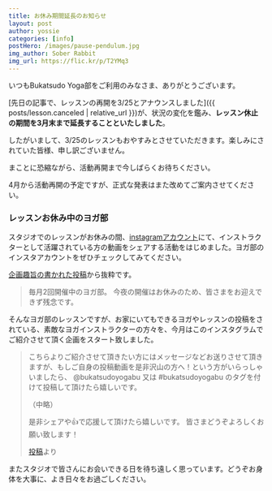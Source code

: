 ```yaml
---
title: お休み期間延長のお知らせ
layout: post
author: yossie
categories: [info]
postHero: /images/pause-pendulum.jpg
img_author: Sober Rabbit
img_url: https://flic.kr/p/T2YMq3
---
```



いつもBukatsudo Yoga部をご利用のみなさま、ありがとうございます。

[先日の記事で、レッスンの再開を3/25とアナウンスしました]({{ posts/lesson.canceled | relative_url }})が、状況の変化を鑑み、**レッスン休止の期間を3月末まで延長することといたしました**。

したがいまして、3/25のレッスンもおやすみとさせていただきます。楽しみにされていた皆様、申し訳ございません。

まことに恐縮ながら、活動再開まで今しばらくお待ちください。

4月から活動再開の予定ですが、正式な発表はまた改めてご案内させてください。

### レッスンお休み中のヨガ部

スタジオでのレッスンがお休みの間、[instagramアカウント](https://www.instagram.com/bukatsudoyogabu/)にて、インストラクターとして活躍されている方の動画をシェアする活動をはじめました。ヨガ部のインスタアカウントをぜひチェックしてみてください。

[企画趣旨の書かれた投稿][post_link]から抜粋です。

[post_link]: https://www.instagram.com/p/B9lfl2dhOHg/c/17846220067992721/

> 毎月2回開催中のヨガ部。
>今夜の開催はお休みのため、皆さまをお迎えできず残念です。
>
>
そんなヨガ部のレッスンですが、お家にいてもできるヨガやレッスンの投稿をされている、素敵なヨガインストラクターの方々を、今月はこのインスタグラムでご紹介させて頂く企画をスタート致しました。
>
>
>こちらよりご紹介させて頂きたい方にはメッセージなどお送りさせて頂きますが、もしご自身の投稿動画を是非沢山の方へ！という方がいらっしゃいましたら、
>@bukatsudoyogabu 又は
>#bukatsudoyogabu のタグを付けて投稿して頂けたら嬉しいです。
>
>
>（中略）
>
>
>是非シェアや👍で応援して頂けたら嬉しいです。
>皆さまどうぞよろしくお願い致します！
>
>
><span class="caption">[投稿][post_link]より</span>

またスタジオで皆さんにお会いできる日を待ち遠しく思っています。どうぞお身体を大事に、よき日々をお過ごしください。
